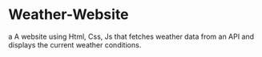 # Weather-Website
a A website using Html, Css, Js that fetches weather data from an API and displays the current weather conditions.
